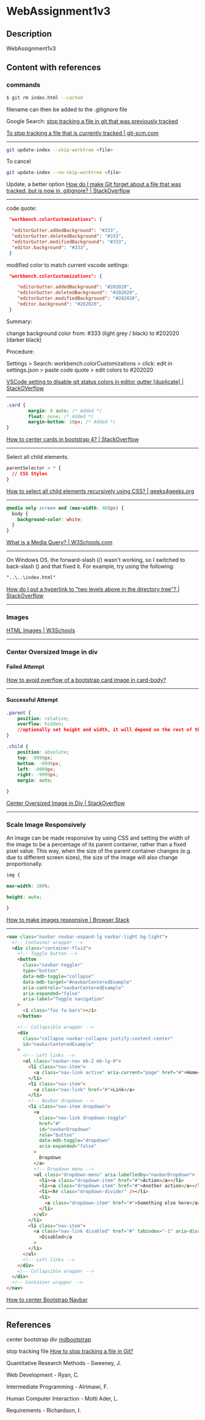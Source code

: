 # WebAssignment1v3

## Description

WebAssignment1v3

## Content with references

### commands

```bash
$ git rm index.html --cached
```

filename can then be added to the .gitignore file

Google Search: [stop tracking a file in git that was previously tracked](https://www.google.com/search?q=stop+tracking+a+file+in+git+that+was+previously+tracked&oq=stop+tracking+a+file+in+git+that+was+previously+tracked&gs_lcrp=EgZjaHJvbWUyBggAEEUYOTIHCAEQIRigAdIBCDk1NjZqMGo3qAIAsAIA&sourceid=chrome&ie=UTF-8)

[To stop tracking a file that is currently tracked | git-scm.com](https://git-scm.com/docs/gitignore#:~:text=To%20stop%20tracking%20a%20file,being%20reintroduced%20in%20later%20commits.)

____

```bash
git update-index --skip-worktree <file>
```

To cancel

```bash
git update-index --no-skip-worktree <file>
```

Update, a better option [How do I make Git forget about a file that was tracked, but is now in .gitignore? | StackOverflow](https://stackoverflow.com/questions/1274057/how-do-i-make-git-forget-about-a-file-that-was-tracked-but-is-now-in-gitignore)

____

code quote:

```json
 "workbench.colorCustomizations": {

  "editorGutter.addedBackground": "#333",
  "editorGutter.deletedBackground": "#333",
  "editorGutter.modifiedBackground": "#333",
  "editor.background": "#333",
 }
```

modified color to match current vscode settings:

```json
 "workbench.colorCustomizations": {

    "editorGutter.addedBackground": "#202020",
    "editorGutter.deletedBackground": "#202020",
    "editorGutter.modifiedBackground": "#202020",
    "editor.background": "#202020",
 }
```

Summary:

change background color from:
#333 (light grey / black)
to
#202020 (darker black)

Procedure:

Settings > Search: workbench.colorCustomizations > click: edit in settings.json > paste code quote > edit colors to #202020

[VSCode setting to disable git status colors in editor gutter [duplicate] | StackOVerflow](https://stackoverflow.com/questions/45880172/vscode-setting-to-disable-git-status-colors-in-editor-gutter)

____

```css
.card {
        margin: 0 auto; /* Added */
        float: none; /* Added */
        margin-bottom: 10px; /* Added */
}
```

[How to center cards in bootstrap 4? | StackOverflow](https://stackoverflow.com/questions/39031224/how-to-center-cards-in-bootstrap-4)
____

Select all child elements.

```css
parentSelector > * {
  // CSS Styles
}
```

[How to select all child elements recursively using CSS? | geeks4geeks.org](https://www.geeksforgeeks.org/how-to-select-all-child-elements-recursively-using-css/)

____

```css
@media only screen and (max-width: 460px) {
  body {
    background-color: white;
  }
}
```

[What is a Media Query? | W3Schools.com](https://www.w3schools.com/css/css_rwd_mediaqueries.asp)
____

On Windows OS, the forward-slash (/) wasn't working, so I switched to back-slash (\) and that fixed it. For example, try using the following:

```html
"..\..\index.html"
```

[How do I put a hyperlink to "two levels above in the directory tree"? | StackOverflow](https://stackoverflow.com/questions/7051735/how-do-i-put-a-hyperlink-to-two-levels-above-in-the-directory-tree#:~:text=to%20go%20two%20level%20up,to%20go%20more%20levels%20up.&text=You%20can%20use%20..%2Findex.)

____

### Images

[HTML Images | W3Schools](https://www.w3schools.com/html/html_images.asp)

____

### Center Oversized Image in div

#### Failed Attempt

[How to avoid overflow of a bootstrap card image in card-body?](https://stackoverflow.com/questions/72150450/how-to-avoid-overflow-of-a-bootstrap-card-image-in-card-body)

____

#### Successful Attempt

```css
.parent {
    position: relative;
    overflow: hidden;
    //optionally set height and width, it will depend on the rest of the styling used
}

.child {
    position: absolute;
    top: -9999px;
    bottom: -9999px;
    left: -9999px;
    right: -9999px;
    margin: auto;

}
```

[Center Oversized Image in Div | StackOverflow](https://stackoverflow.com/questions/14562457/center-oversized-image-in-div)

____

### Scale Image Responsively

An image can be made responsive by using CSS and setting the width of the image to be a percentage of its parent container, rather than a fixed pixel value. This way, when the size of the parent container changes (e.g. due to different screen sizes), the size of the image will also change proportionally.

```css
img {

max-width: 100%;

height: auto;

}

```

[How to make images responsive | Browser Stack](https://www.browserstack.com/guide/how-to-make-images-responsive#:~:text=An%20image%20can%20be%20made,image%20will%20also%20change%20proportionally.)

____

```html
<nav class="navbar navbar-expand-lg navbar-light bg-light">
  <!-- Container wrapper -->
  <div class="container-fluid">
    <!-- Toggle button -->
    <button
      class="navbar-toggler"
      type="button"
      data-mdb-toggle="collapse"
      data-mdb-target="#navbarCenteredExample"
      aria-controls="navbarCenteredExample"
      aria-expanded="false"
      aria-label="Toggle navigation"
    >
      <i class="fas fa-bars"></i>
    </button>

    <!-- Collapsible wrapper -->
    <div
      class="collapse navbar-collapse justify-content-center"
      id="navbarCenteredExample"
    >
      <!-- Left links -->
      <ul class="navbar-nav mb-2 mb-lg-0">
        <li class="nav-item">
          <a class="nav-link active" aria-current="page" href="#">Home</a>
        </li>
        <li class="nav-item">
          <a class="nav-link" href="#">Link</a>
        </li>
        <!-- Navbar dropdown -->
        <li class="nav-item dropdown">
          <a
            class="nav-link dropdown-toggle"
            href="#"
            id="navbarDropdown"
            role="button"
            data-mdb-toggle="dropdown"
            aria-expanded="false"
          >
            Dropdown
          </a>
          <!-- Dropdown menu -->
          <ul class="dropdown-menu" aria-labelledby="navbarDropdown">
            <li><a class="dropdown-item" href="#">Action</a></li>
            <li><a class="dropdown-item" href="#">Another action</a></li>
            <li><hr class="dropdown-divider" /></li>
            <li>
              <a class="dropdown-item" href="#">Something else here</a>
            </li>
          </ul>
        </li>
        <li class="nav-item">
          <a class="nav-link disabled" href="#" tabindex="-1" aria-disabled="true"
            >Disabled</a
          >
        </li>
      </ul>
      <!-- Left links -->
    </div>
    <!-- Collapsible wrapper -->
  </div>
  <!-- Container wrapper -->
</nav>
```

[How to center Bootstrap Navbar](https://mdbootstrap.com/how-to/bootstrap/navbar-center/)
____

## References

center bootstrap div [mdbootstrap](https://mdbootstrap.com/docs/b4/jquery/utilities/horizontal-align/)

stop tracking file [How to stop tracking a file in Git?](https://medium.com/@timmouskhelichvili/how-to-stop-tracking-a-file-in-git-88a75e3f421#:~:text=You%20need%20to%20use%20the,it%20in%20the%20working%20directory.)

Quantitative Research Methods - Sweeney, J.

Web Development - Ryan, C.

Intermediate Programming - Alrimawi, F.

Human Computer Interaction - Motti Ader, L.

Requirements - Richardson, I.
